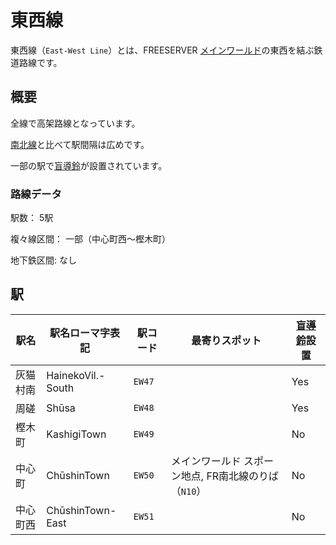 # 東西線

東西線（`East-West Line`）とは、FREESERVER [メインワールド](/world/main/)の東西を結ぶ鉄道路線です。

## 概要

全線で高架路線となっています。

[南北線](./N)と比べて駅間隔は広めです。

一部の駅で[盲導鈴](/transports/train/guide-bell)が設置されています。

### 路線データ

駅数： 5駅

複々線区間： 一部（中心町西～樫木町）

地下鉄区間: なし

## 駅

|駅名|駅名ローマ字表記|駅コード|最寄りスポット|[盲導鈴](/transports/train/guide-bell)設置|
|---|---|---|---|---|
|灰猫村南|HainekoVil.-South|`EW47`||Yes|
|周磋|Shūsa|`EW48`||Yes|
|樫木町|KashigiTown|`EW49`||No|
|中心町|ChūshinTown|`EW50`|メインワールド スポーン地点, FR南北線のりば（`N10`）|No|
|中心町西|ChūshinTown-East|`EW51`||No|
